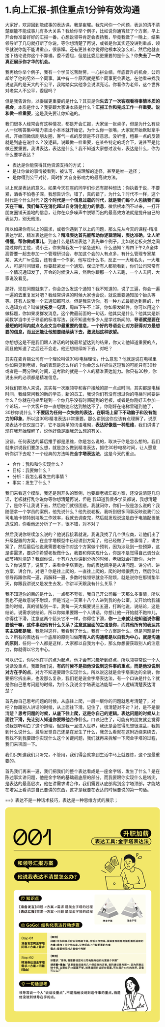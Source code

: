 # 1.向上汇报-抓住重点1分钟有效沟通

大家好，欢迎回到能成事的表达课，我是崔璀。我先问你一个问题，表达的清不清楚跟能不能成事儿有多大关系？我给你举个例子，比如说你通宵赶了个方案，早上开会你准备好好的汇报一番，心想说领导肯定会表扬我，毕竟我做了一晚上，结果领导听了几句就打断了你说，等你想清楚了再说，或者是你其实还没讲到重点，领导就说你能不能讲重点，很暴躁。还有更甚者你觉得他根本没怎么听，然后他就直接下结论说你这个不靠谱。委不委屈，但是比委屈更重要的是什么？你**失去了一次真正展示你才华的机会。**

我再给你举个例子，我有一个学员吃苦耐劳，一心拼业绩。年底晋升的机会，公司却给了他的另外一个同事。其中有一个原因就是那个同事更会表达，在他看来找我说这真的是天大的不公平，我踏踏实实他净会说漂亮话。你看作为老师，这个世界对老实人不公平，委屈吗？

但是我告诉你，以委屈更重要的是什么？其实是你**失去了一次客观看待事情本质的机会**。本质是什么？我要跟大家讲本质是什么？**汇报工作和完成工作一样重要。说和做一样重要**，这是我先要让你知道的。

我们很多人经常会有这种情况，都是开会汇报，大家坐一张桌子，但是为什么有些人一张嘴答集中精力拿出小本本就开始记，为什么你一张嘴，大家就开始默默拿手机，开始回微信刷朋友圈，客气一点的反馈是不好意思。没听懂，粗暴一点的反馈就是到底在说什么？没逻辑，说跟做一样重要，在某些特定的场合下，说甚至是比做还要重要。我讲表达，表达是什么？我不知道大家想过没有，表达是什么，你为什么要学表达？

- 表达是你能获得其他资源支持的方式；
- 是让你做的事情被看到、被认可、被理解的途径，甚至是唯一途径；
- 是你得到公平对待，同时扩大自身影响力的最高效方法。

以上就是表达的意义。如果今天在座的同学们你还有那种想法：你执着于说，不要紧，酒香不怕巷子深，我想告诉你，错了，真的错了，为什么？时代不一样，这个时代是个什么时代？**这个时代是一个信息过载的时代，就是我们每个人包括我们每天在干嘛，我们每天在消化超过自身消化能力的信息**，微信根本回不过来，一打开朋友圈铺天盖地的信息，让你在众多噪声中脱颖而出的最高效方法就是提升自己的表达力，别无他法。

所以如果你有以上的需求，或者你遇到了以上的问题，那么先从今天的课程-精准表达学起，精准表达是什么？**精准表达首先能帮助你逻辑清晰，表达准确，让人听得懂，帮你做成事儿**，到底什么是精准表达？我先举个例子，比如说老板突然之间路过你的工位，说小王，你来帮我发一个紧急通知，什么通知？周四下午2点全体高管要一起去参加一个管理研讨会。参加这个会的人有点多，有什么管理专家某某、某大厂hr总监，还有谁一个作家，他写过什么书，反正一一大堆名头，一大堆人，可是时间很紧，你要赶紧发一个通知，保证所有人都能看到，你们公司常常有一个情况通知发了，开会的时候没人来，然后你跟那一个人去跑，一个人去问，大家说没看见。

那好，现在问题就来了，你会怎么发这个通知？我不知道的，说了三遍，你会一遍一遍的去重复发对吧？我经常讲课的时候大家也会说，就说重要通知加个抬头等等。还有人说我一个去通知都可以。但是我告诉你，有一种方式最能达到目的，什么通知方式？叫做就**先发一句话**，周四下午不上班，你如果发邮件，你可以用这个做标题，你如果发群发消息，这个做最前面的一句话，他其实是什么？他其实是新闻教学当中关于导语的标准写法，我不知道有多少人是学过新闻的，**导语就是要在最短的时间内就点名全文当中最重要的信息，一个好的导语会让对方获得对方最想要的信息，而且还能让他想要继续读下去，激发起这种欲望。**

你想想这是不是我们跟人讲话的时候最希望达到的结果，你又让他知道重要的点，而且他知道了之后还不会走，他还想继续听下去，对吧？

其实在麦肯锡公司有一个理论叫做30秒电梯理论，什么意思？他就是说在电梯里你如果见到老板，你的表现是怎么样的？你会怎么样抓住这短暂的可能只有30秒或者是一两分钟的时间，这考验的就是一个人的精准表达能力。你只有30秒，你说出来的必须都是精准信息。

对我们职场人来说，其实每一次跟领导和客户接触的那一点点时间，其实都是电梯时间，我经常问我的新的学员，新的员工，我说你们有没有想过你的电梯时间要讲什么？你就在电梯里碰到一个你几乎没有时间碰到的老板，或者是你刚好去参加一个论坛，一个大客户你一直想触达它达到触达不了。你刚好在电梯里碰到他了，30秒你说什么？**不要因为任何一次失败的表达，在职场上留下不动脑子和没有能力的印象**。所以这30秒精准表达非常重要。那么讲到这你应该有点理解了，说原来表达不仅仅是口才，它不是简单的词语堆砌，**表达好像是一种思维**，我们讲讲了现在我开始理解了，说他好像是跟我怎么想的有关。

没错。任何表达的幕后推手都是思维，你是怎么说的，取决于你是怎么想的。我们就来讲说我们要怎么想，就是怎么做到精准表达，抓住30秒电梯时间，让人愿意听你讲下去呢？一个经典的方法叫做**金字塔表达法**，这是今天的重点。

- 合作：我和和你实现什么？
- 目标：我要做什么？
- 分析：我怎么看发生的事情？
- 事实：发生了什么？

我们来看这个模型，我还是刚开头的案例，也要跟老板汇报方案，还没说清楚几句话，老板就打乱你说你等你想清楚再说，但是 我知道我很多学员都说，我想清楚了，是你不让我说下去，然后他们就很困惑，我就问你，你们一般是怎么说的？我随便拿一个学员的案例，他先说什么？他先说老板，我听到很多同事反映说我们公司电脑卡顿特别垃圾工作效率，我就去调查完，然后就发现说这是由于电脑配置低造成的，你看他还分析了一下，很不错，对不对？

然后我说你继续怎么说的？他说我接着就说，我说我找了几个供应商，让他们出了升级配置的方案，在金字塔模型中已经讲到方案了，他已经做了一些事情了，讲方案了，然后最后他说我需要老板你对这个方案做个预判，因为涉及到一些预算，这是讲需求，要讲你希望老板做什么，我要和你实现什么，你是不是觉得自己调分女细节特别清楚？我跟你说，十有八九你讲到分析的时候，老板就会打断你，为什么？你说反了，说反了，来看金字塔表达，你的表达顺序是从讲问题、讲分析、讲方案、讲合作，对吧？你是往上爬的，一直往上爬的，爬的时候很费力，然后你让领导再跟你爬一遍，再解释一遍，多数时候领导就会不耐烦，就是说你在那铺垫半天，你跟我讲说又是发生去发，你讲半天跟我有什么关系？

我不知道你的目的是什么，一点都不夸张，我自己开公司每一天那么多事情，所以我也不是故意说不耐烦，但是当这一天第十八个人进到我的办公室，又开始给我铺垫的时候，真的铺垫到一半，我每一天大概要说三五遍，打断他说，说结论，这是结论。说需求说结论，所以你如果要跟一个人讲话，你想让他一开始就不跑神儿，你得往下滑，注意这两个箭头它不一样，你得往下滑，**你一上来就让他知道说你需要他干嘛，这件事跟他有什么关系？注意这里面的主语是你，而其他所有的表达其实主语都是我**，我觉得这样，我看到了什么，我有一个方案是什么，但是问题是什么？所有的表达有一个底层的原则叫做**所有人的沟通都是以自我为中心，就是沟通的原则**，任何一个人都是这样，大家都以自我为中心，那么你想要获取别人的注意力，你就得以它为中心。

可以记住，你以他在乎的点为起点，他才会有兴趣听到终点，所以领导常说一个人说话没重点，我跟你们说，**有的时候不是指他没说到这件事的重点，而是他没说到对方在乎的点**，对方不知道要跟你实现什么，所以说这就是金字塔表达的全貌，你要把它拆出来，也没那么复杂，我们老是说金字塔表达法，有一个口诀是什么？就是你自己思考问题的时候，为什么我说金字塔表达法能帮一个人逻辑清楚表达清楚？

首先你自己思考问题的时候，从底往上爬，一层一层你的问题就思考清楚了，对吧？你跟别人讲话的时候，从上面往下滑。记住了，很清楚对不对？对，是不是很清楚？**思考问题的时候，从底下往上爬，这是你自己的逻辑。表达问题的时候从上面往下滑，先让别人知道你要跟他合作什么**，口诀记住了，可能有的朋友就会觉得说我是听明白了这个道理，但是我一旦进入世界，我还是会觉得思想很混乱，我抓到什么说什么，最后发觉自己还是在发生了什么，我怎么看就在这附近绕来绕去，我找不到我要跟你实现什么这个关键问题，我们就再来拆解一下爬金字塔的过程，我们来巩固一下。

我们只知道我们只听完，不管用，我们得会就拿到生活中马上就要练，这个是最重要的。

首先我们再来一遍，我们把我们的整个表达看成是一座金字塔，发生了什么？是在陈述事实讲问题，他是金字塔的基础最底层的部分，而我要跟你实现什么是塔尖，是表达的最高层次，他在讲需求讲合作，我们需要从底部爬到金字塔顶部，才能站在塔尖上看清楚自己要讲的东西，这才是我要在表达的时候要说的第一句话。



==》表达不是一种话术技巧，表达是一种思维方式的展示；



![001](1.%E5%90%91%E4%B8%8A%E6%B1%87%E6%8A%A5-%E6%8A%93%E4%BD%8F%E9%87%8D%E7%82%B91%E5%88%86%E9%92%9F%E6%9C%89%E6%95%88%E6%B2%9F%E9%80%9A.resource/001.png)